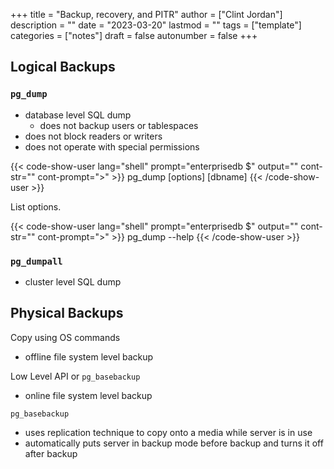 +++
title = "Backup, recovery, and PITR"
author = ["Clint Jordan"]
description = ""
date = "2023-03-20"
lastmod = ""
tags = ["template"]
categories = ["notes"]
draft = false
autonumber = false
+++

## Logical Backups
### `pg_dump`
* database level SQL dump
    - does not backup users or tablespaces
* does not block readers or writers
* does not operate with special permissions

{{< code-show-user lang="shell" prompt="enterprisedb $" output="" cont-str="" cont-prompt=">" >}}
pg_dump [options] [dbname]
{{< /code-show-user >}}

List options.

{{< code-show-user lang="shell" prompt="enterprisedb $" output="" cont-str="" cont-prompt=">" >}}
pg_dump --help
{{< /code-show-user >}}

### `pg_dumpall`
* cluster level SQL dump

## Physical Backups
Copy using OS commands
* offline file system level backup

Low Level API or `pg_basebackup`
* online file system level backup

`pg_basebackup`
* uses replication technique to copy onto a media while server is in use
* automatically puts server in backup mode before backup and turns it off
    after backup

